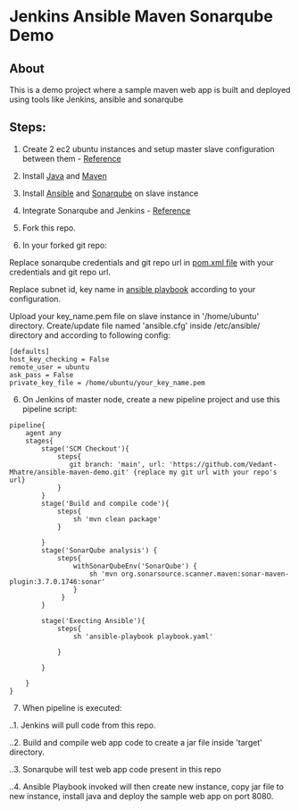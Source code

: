 # Jenkins Ansible Maven Sonarqube Demo

## About
This is a demo project where a sample maven web app is built and deployed using tools like Jenkins, ansible and sonarqube

## Steps:

1. Create 2 ec2 ubuntu instances and setup master slave configuration between them - [Reference](https://sensoumya94.medium.com/configure-jenkins-master-slave-architecture-in-aws-a6ea1bda4c0c)

2. Install [Java](https://linoxide.com/install-java-ubuntu-20-04/) and [Maven](https://linuxize.com/post/how-to-install-apache-maven-on-ubuntu-20-04/)

3. Install [Ansible](https://docs.ansible.com/ansible/latest/installation_guide/intro_installation.html) and [Sonarqube](https://blog.eldernode.com/install-and-use-sonarqube-on-ubuntu/) on slave instance

3. Integrate Sonarqube and Jenkins - [Reference](https://www.tatvasoft.com/blog/integrate-sonarqube-with-jenkins/)

4. Fork this repo.

5. In your forked git repo:

Replace sonarqube credentials and git repo url in [pom.xml file](https://github.com/Vedant-Mhatre/ansible-maven-demo/blob/main/pom.xml) with your credentials and git repo url.

Replace subnet id, key name in [ansible playbook](https://github.com/Vedant-Mhatre/ansible-maven-demo/blob/main/playbook.yaml) according to your configuration.

Upload your key_name.pem file on slave instance in '/home/ubuntu' directory. Create/update file named 'ansible.cfg' inside /etc/ansible/ directory and according to following config:
```
[defaults]
host_key_checking = False
remote_user = ubuntu
ask_pass = False
private_key_file = /home/ubuntu/your_key_name.pem
```

6. On Jenkins of master node, create a new pipeline project and use this pipeline script:
```
pipeline{
    agent any
    stages{
        stage('SCM Checkout'){
            steps{
               git branch: 'main', url: 'https://github.com/Vedant-Mhatre/ansible-maven-demo.git' {replace my git url with your repo's url}
            }
        }
        stage('Build and compile code'){
            steps{
                sh 'mvn clean package'  
            }
            
        }
        stage('SonarQube analysis') {
            steps{
                withSonarQubeEnv('SonarQube') {
                    sh 'mvn org.sonarsource.scanner.maven:sonar-maven-plugin:3.7.0.1746:sonar'
                }
             }
        }
        
        stage('Execting Ansible'){
            steps{
                sh 'ansible-playbook playbook.yaml'
               
            }
            
        }
        
    }
}
```

7. When pipeline is executed:

..1. Jenkins will pull code from this repo.

..2. Build and compile web app code to create a jar file inside 'target' directory.

..3. Sonarqube will test web app code present in this repo

..4. Ansible Playbook invoked will then create new instance, copy jar file to new instance, install java and deploy the sample web app on port 8080. 